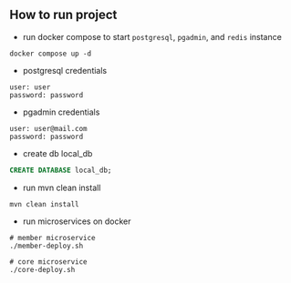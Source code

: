 ## How to run project
- run docker compose to start `postgresql`, `pgadmin`, and `redis` instance
```shell
docker compose up -d
```
-  postgresql credentials
```text
user: user
password: password
```
- pgadmin credentials
```text
user: user@mail.com
password: password
```

- create db local_db
```sql
CREATE DATABASE local_db;
```
- run mvn clean install
```shell
mvn clean install
```

- run microservices on docker
```shell
# member microservice
./member-deploy.sh

# core microservice
./core-deploy.sh
```
